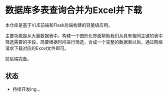 # 数据库多表查询合并为Excel并下载
本仓库是基于VUE前端和Flask后端构建的轻量级应用。

主要功能是从大量数据表中，构建一个图形化界面帮助我们从具有相同主键的表中筛选需要的字段，简要根据时间进行筛选，合成一个完整的数据表以后，通过网络请求下载对应的Excel文件即可。

前后端完备。

## 状态
- 持续开发ing...